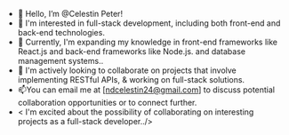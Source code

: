 - 👋 Hello, I’m @Celestin Peter!
- 👀 I'm interested in full-stack development, including both front-end and back-end technologies.
- 🌱 Currently, I'm expanding my knowledge in front-end frameworks like React.js and back-end frameworks like Node.js. and database management systems..
- 💞️ I'm actively looking to collaborate on projects that involve implementing RESTful APIs, & working on full-stack solutions. 
- 📫You can email me at [ndcelestin24@gmail.com] to discuss potential collaboration opportunities or to connect further.
- < I'm excited about the possibility of collaborating on interesting projects as a full-stack developer../>



     




<!---
Celestin-Pet/Celestin-Pet is a ✨ special ✨ repository because its `README.md` (this file) appears on your GitHub profile.
You can click the Preview link to take a look at your changes.
--->
